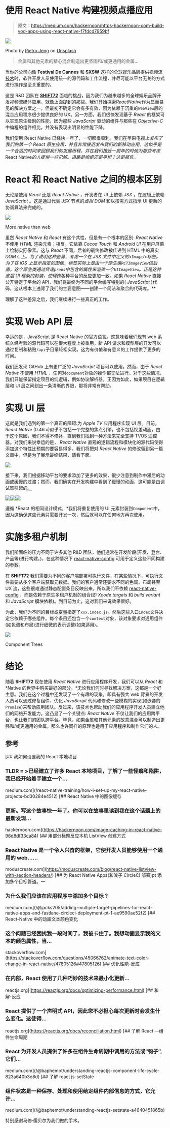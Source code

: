 # 使用 React Native 构建视频点播应用

> 原文：<https://medium.com/hackernoon/https-hackernoon-com-build-vod-apps-using-react-native-f7fdcd7959bf>

![](img/07c6227a2dbe970426384b71c906eff9.png)

Photo by [Pietro Jeng](https://unsplash.com/photos/n6B49lTx7NM?utm_source=unsplash&utm_medium=referral&utm_content=creditCopyText) on [Unsplash](https://unsplash.com/search/photos/chemical-reaction?utm_source=unsplash&utm_medium=referral&utm_content=creditCopyText)

> 金属和其他元素的精心混合制造出更坚固和/或更通用的金属…

当你的公司向像 **Festival De Cannes** 和 **SXSW** 这样的全球娱乐品牌提供视频流[技术](https://hackernoon.com/tagged/technology)时，软件开发人员使用统一的源代码和工作流程，并尽可能以平台无关的方式进行操作是至关重要的。

这是 R&D 团队在 [**SHIFT72**](https://www.shift72.com/) 面临的挑战，因为我们为越来越多的全球娱乐品牌开发视频流媒体应用，就像上面提到的那些。我们开始探索[*React*](https://hackernoon.com/tagged/react)*Native*作为显而易见的解决方案之一，但最初不确定它会有多有效，因为依赖于沉重的`WebView`层的混合应用程序很少提供良好的 UX。另一方面，我们很快发现基于 *React* 的框架可以实现原生级别的性能，因为那些 *JavaScript* 驱动的组件与那些在 *Objective-C* 中编程的组件相比，并没有表现出明显的性能下降。

我们使用 React Native 已经快一年了，一切都很顺利。我们在苹果电视*上发布了我们的第一个 *React 原生*应用，并且非常接近发布我们的新移动应用。这似乎是一个合适的时间来回顾我们的发展历程，并在我们接近一周年的时候为那些考虑*React Native*的人提供一些见解。道路是崎岖还是平坦？这是报告。*

# React 和 React Native 之间的根本区别

无论是使用 *React* 还是 *React Native* ，开发者在 UI 上依赖 *JSX* ，在逻辑上依赖 *JavaScript* 。这是通过代表 *JSX* 节点的*虚拟 DOM* 和以按需方式指示 UI 更新的协调算法来完成的。

![](img/11cd8ebf12b2b12509cc4ae268f552d1.png)

More native than web

虽然 *React Native* 和 *React* 有这个共性，但是有一个根本的区别: *React Native* 不使用 *HTML* 渲染元素；相反，它依靠 *Cocoa Touch* 和 *Android UI* 在用户屏幕上绘制实际像素。这与 *React* 不同，后者的最终修改被传递到 HTML 中的真实 *DOM* s *上。为了说明这种差异*，*考虑一个在 *JSX* 文件中定义的`<Image/>`标签。为了在 *iOS* 上显示指定的图像，标签实际上是由一个原生类`RCTImageView`做后盾，这个原生类通过传递`props`中包含的属性来渲染一个`UIImageView`。正是这种底层 UI 框架的封装，使得*跨各种平台的反应更加一致。如果 *React Native* 直接公开特定于平台的 API，我们将最终为不同的平台编写特别的( *JavaScript* )代码，这从根本上违背了我们的主要意图——创建一个简洁和聚合的代码库。**

理解了这种差异之后，我们继续进行一些真正的工作。

# 实现 Web API 层

幸运的是，JavaScript 是 React Native 的官方语言。这意味着我们现有 web 系统久经考验的源代码可以在很大程度上被重用，新 API 请求和模型层的开发可以通过复制和粘贴`/api`子目录轻松实现。这为有价值和有意义的工作提供了更多的时间。

我们还发现 GitHub 上有更广泛的 *JavaScript* 项目可以使用。然而，由于 *React Native* 不使用 *HTML* ，任何对`document`对象的操作都无法进行。对于这些情况，我们只能保留指定项目的纯逻辑，例如协议解析器。正因为如此，如果项目在逻辑层和 UI 层之间划出一条清晰的界限，那将非常有帮助。

# 实现 UI 层

这就是我们遇到的第一个真正的障碍:为 *Apple TV* 应用程序实现 UI 层。目前， *React Native* (0.46.x)似乎不包括一个完整的焦点引擎，也不包括视差动画。由于这个原因，我们不得不修补，直到我们找到一种方法来完全支持 TVOS 遥控器。对我们来说幸运的是， *React Native* 直观的逻辑流程和模块化的源代码使得添加这个特性比预期的要容易得多。我们将把对 *React Native* 的修改留到另一篇文章中，但是为了展示最终结果，请看下面。

![](img/f21b24db6da255922f164e40683e7609.png)

接下来，我们根据移动平台的要求添加了更多的效果，很少注意到制作中滞后的动画或缓慢的过渡；然而，我们确实在开发构建中看到了缓慢的动画，这可能是由调试器引起的[。](https://facebook.github.io/react-native/docs/performance.html)

![](img/06f899e0d92bed0acc89e52ce327f085.png)![](img/2862a960dac81ae7efc65f856efe1df9.png)![](img/52e7613c722354194779b8406678e524.png)

遵循 *React 的相同设计模式，*我们将重复使用的 UI 元素封装到`Component`中，因为这确保这些元素只需要开发一次，然后就可以在任何地方再次使用。

# 实施多租户机制

我们所面临的压力不同于许多其他 R&D 团队，他们通常在开发阶段(开发、登台、产品等)进行构建。)，在这种情况下 [react-native-config](https://github.com/luggit/react-native-config) 可用于定义这些不同构建的参数。

在 **SHIFT72** 我们需要为不同的客户端部署可执行文件，在某些情况下，可执行文件需要从多个客户端获取元数据。我们的客户通常还要求不同的色调、布局甚至 UX 流，这些很难通过静态配置条目反映出来。所以我们不依赖 [react-native-config](https://github.com/luggit/react-native-config) ，而是依赖于原生多租户机制的组合(即 *Xcode targets* 和 *build variant* 和 *JavaScript* 模块依赖)。到目前为止，这对我们来说效果很好。

为此，我们为不同的目标或变量指定了`xxx.index.js`。然后这些入口`index`文件决定它依赖于哪些组件。每个条目还包含一个`context`对象，该对象要求对通用组件(如色调和布局)进行细微的表示调整(如果适用)。

![](img/66480545c60f1e3cac1992c1669cc704.png)

Component Trees

# 结论

随着 **SHIFT72** 现在使用 *React Native* 进行应用程序开发，我们可以从 *React* 和 *Native 的世界中购买最好的部分。*无论我们何时寻找解决方案，这都是一个好主意。我们在这个过程中还发现了一个有趣的现象，即具有强大 web 背景的开发人员可以通过修复组件、优化 *JavaScript* 代码和修改一些模糊的实现(如嵌套的`Promise`)来帮助应用团队。反过来，该技术也帮助我们的应用程序开发人员建立他们的网络开发能力。这凸显了一个关键点: *React Native* 不仅让我们的应用跨平台，也让我们的团队跨平台。毕竟，如果金属和其他元素的故意混合可以制造出更强和/或更通用的金属，那么也许同样的原理也适用于应用程序和制作它们的人。

## 参考

 [## 我如何设置我的 React 本地项目

### TLDR = >已经建立了许多 React 本地项目，了解了一些怪癖和陷阱，我已经开始着手建立一个…

medium.com](/react-native-training/how-i-set-up-my-react-native-projects-bd30284e4512) [](https://hackernoon.com/image-caching-in-react-native-96d8df33ca84) [## React Native 中的图像缓存

### 更新。写这个故事快一年了。你可以在故事里读到我在这个话题上的最新发现…

hackernoon.com](https://hackernoon.com/image-caching-in-react-native-96d8df33ca84) [](https://moduscreate.com/blog/react-native-listview-with-section-headers/) [## 用部分标题反应本机 ListView 创建方式

### React Native 是一个令人兴奋的框架，它使开发人员能够使用一个通用的 web……

moduscreate.com](https://moduscreate.com/blog/react-native-listview-with-section-headers/) [](/@jacks205/adding-multiple-target-pipelines-for-react-native-apps-and-fastlane-circleci-deployment-pt-1-ae9590ae52f2) [## 为 React Native Apps(和浪子 CircleCI 部署)pt 添加多个目标管道。一

### 为什么我们应该在应用程序中添加多个目标？

medium.com](/@jacks205/adding-multiple-target-pipelines-for-react-native-apps-and-fastlane-circleci-deployment-pt-1-ae9590ae52f2) [](https://stackoverflow.com/questions/45066762/animate-text-color-change-in-react-native/47805126#47805126) [## React-Native 中的动画文本颜色变化

### 这个问题已经困扰我一段时间了，我被卡住了。我想动画显示我的文本的颜色属性，当…

stackoverflow.com](https://stackoverflow.com/questions/45066762/animate-text-color-change-in-react-native/47805126#47805126) [](https://reactjs.org/docs/optimizing-performance.html) [## 优化性能-反应

### 在内部，React 使用了几种巧妙的技术来最小化更新…

reactjs.org](https://reactjs.org/docs/optimizing-performance.html) [](https://reactjs.org/docs/reconciliation.html) [## 和解-反应

### React 提供了一个声明式 API，因此您不必担心每次更新时会发生什么变化。这使得…

reactjs.org](https://reactjs.org/docs/reconciliation.html) [](/@baphemot/understanding-reactjs-component-life-cycle-823a640b3e8d) [## 了解 React —组件生命周期

### React 为开发人员提供了许多在组件生命周期中调用的方法或“钩子”,它们…

medium.com](/@baphemot/understanding-reactjs-component-life-cycle-823a640b3e8d)  [## 了解 react js-setState

### 组件状态是一种保存、处理和使用给定组件内部信息的方式，它允许…

medium.com](/@baphemot/understanding-reactjs-setstate-a4640451865b) 

特别感谢马修·儒贝尔为我们做的手术。